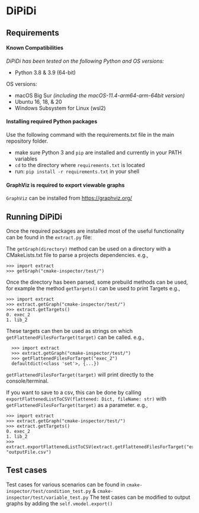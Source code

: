 # DiPiDi

## Requirements

#### Known Compatibilities
*DiPiDi has been tested on the following Python and OS versions:*
- Python 3.8 & 3.9 (64-bit)

OS versions:
- macOS Big Sur *(including the macOS-11.4-arm64-arm-64bit version)*
- Ubuntu 16, 18, & 20
- Windows Subsystem for Linux  (wsl2)

#### Installing required Python packages
Use the following command with the requirements.txt file in the main repository folder.

- make sure Python 3 and `pip` are installed and currently in your PATH variables
- `cd` to the directory where `requirements.txt` is located
- run: `pip install -r requirements.txt` in your shell

#### GraphViz is required to export viewable graphs
 `GraphViz` can be installed from https://graphviz.org/


## Running DiPiDi

Once the required packages are installed most of the useful functionality can be found in the `extract.py` file:

The `getGraph(directory)` method can be used on a directory with a CMakeLists.txt file to parse a projects dependencies.
  e.g.,
~~~
>>> import extract
>>> getGraph("cmake-inspector/test/")
~~~
Once the directory has been parsed, some prebuild methods can be used, for example the method
`getTargets()` can be used to print Targets
  e.g.,
~~~
>>> import extract
>>> extract.getGraph("cmake-inspector/test/")
>>> extract.getTargets()
0. exec_2
1. lib_2
~~~
These targets can then be used as strings on which `getFlattenedFilesForTarget(target)` can be called.
  e.g.,
~~~
  >>> import extract
  >>> extract.getGraph("cmake-inspector/test/")
  >>> getFlattenedFilesForTarget("exec_2")
  defaultdict(<class 'set'>, {...})
~~~
`getFlattenedFilesForTarget(target)` will print directly to the console/terminal.

If you want to save to a csv, this can be done by calling  `exportFlattenedListToCSV(flattened: Dict, fileName: str)` with `getFlattenedFilesForTarget(target)` as a parameter.
e.g.,
~~~
>>> import extract
>>> extract.getGraph("cmake-inspector/test/")
>>> extract.getTargets()
0. exec_2
1. lib_2
>>> extract.exportFlattenedListToCSV(extract.getFlattenedFilesForTarget("exec_2"), "outputFile.csv")
~~~
## Test cases

Test cases for various scenarios can be found in `cmake-inspector/test/condition_test.py` & `cmake-inspector/test/variable_test.py`
The test cases can be modified to output graphs by adding the `self.vmodel.export()`

